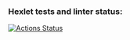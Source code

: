 ### Hexlet tests and linter status:
[![Actions Status](https://github.com/roman-markin/frontend-project-44/actions/workflows/hexlet-check.yml/badge.svg)](https://github.com/roman-markin/frontend-project-44/actions)